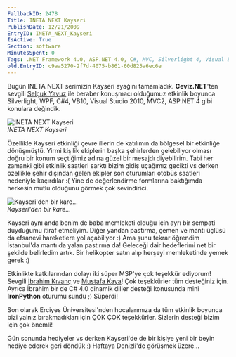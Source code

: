 ```yaml
---
FallbackID: 2478
Title: INETA NEXT Kayseri
PublishDate: 12/21/2009
EntryID: INETA_NEXT_Kayseri
IsActive: True
Section: software
MinutesSpent: 0
Tags: .NET Framework 4.0, ASP.NET 4.0, C#, MVC, Silverlight 4, Visual Basic 2010, Visual Studio 2010, WPF, Visual Basic .NET, ASP.NET
old.EntryID: c9aa5270-2f7d-4075-b861-60d825a6ec6e
---
```

Bugün INETA NEXT serimizin Kayseri ayağını tamamladık. **Ceviz.NET**'ten
sevgili [Selçuk Yavuz](http://selcukyavuz.net/) ile beraber konuşmacı
olduğumuz etkinlik boyunca Silverlight, WPF, C\#4, VB10, Visual Studio
2010, MVC2, ASP.NET 4 gibi konulara değindik.

![INETA NEXT
Kayseri](http://cdn.daron.yondem.com/assets/2478/20122009_1.jpg)\
*INETA NEXT Kayseri*

Özellikle Kayseri etkinliği çevre illerin de katılımın da bölgesel bir
etkinliğe dönüşmüştü. Yirmi kişilik ekiplerin başka şehirlerden
gelebiliyor olması doğru bir konum seçtiğimiz adına güzel bir mesajdı
diyebilirim. Tabi her zamanki gibi etkinlik saatleri sarktı bizim gidiş
uçağımız gecikti vs derken özellikle şehir dışından gelen ekipler son
oturumları otobüs saatleri nedeniyle kaçırdılar :( Yine de değerlendirme
formlarına baktığımda herkesin mutlu olduğunu görmek çok sevindirici.

![Kayseri'den bir
kare...](http://cdn.daron.yondem.com/assets/2478/20122009_2.jpg)\
*Kayseri'den bir kare...*

Kayseri aynı anda benim de baba memleketi olduğu için ayrı bir sempati
duyduğumu itiraf etmeliyim. Diğer yandan pastırma, çemen ve mantı üçlüsü
da efsanevi hareketlere yol açabiliyor :) Ama şunu tekrar öğrendim
İstanbul'da mantı da yalan pastırma da! Geleceği dair hedeflerimi net
bir şekilde belirledim artık. Bir helikopter satın alıp herşeyi
memleketinde yemek gerek :)

Etkinlikte katkılarından dolayı iki süper MSP'ye çok teşekkür ediyorum!
Sevgili [İbrahim Kıvanç](http://www.ibrahimkivanc.com/) ve [Mustafa
Kaya](http://muskaya.spaces.live.com/)! Çok teşekkürler tüm desteğiniz
için. Ayrıca İbrahim bir de C\# 4.0 dinamik diller desteği konusunda
mini **IronPython** oturumu sundu ;) Süperdi!

Son olarak Erciyes Üniversitesi'nden hocalarımıza da tüm etkinlik
boyunca bizi yalnız bırakmadıkları için ÇOK ÇOK teşekkürler. Sizlerin
desteği bizim için çok önemli!

Gün sonunda hediyeler vs derken Kayseri'de de bir kişiye yeni bir beyin
hediye ederek geri döndük :) Haftaya Denizli'de görüşmek üzere...


